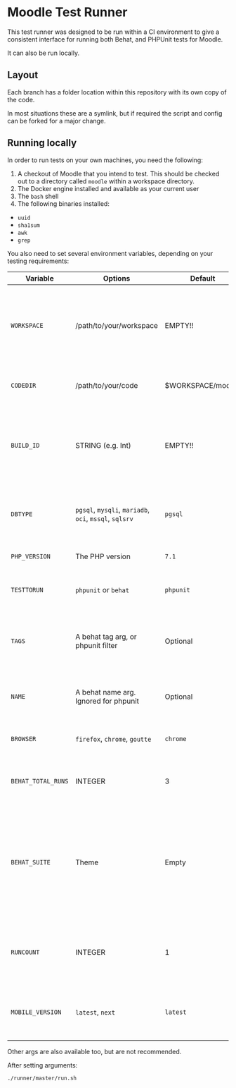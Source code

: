 # Moodle Test Runner

This test runner was designed to be run within a CI environment to give a consistent interface for running both Behat, and PHPUnit tests for Moodle.

It can also be run locally.

## Layout

Each branch has a folder location within this repository with its own copy
of the code.

In most situations these are a symlink, but if required the script and config can be forked for a major change.

## Running locally

In order to run tests on your own machines, you need the following:

1. A checkout of Moodle that you intend to test. This should be checked out to a directory called `moodle` within a workspace directory.
2. The Docker engine installed and available as your current user
3. The `bash` shell
4. The following binaries installed:
  * `uuid`
  * `sha1sum`
  * `awk`
  * `grep`

You also need to set several environment variables, depending on your testing requirements:

| Variable            | Options                                                 | Default             | Notes |
| --------            | -------                                                 | -------             | ----- |
| `WORKSPACE`         | /path/to/your/workspace                                 | EMPTY!!             | For local testing, there is a gitignore for a workspace directory in root of this repository. |
| `CODEDIR`           | /path/to/your/code                                      | $WORKSPACE/moodle   | The location of the Moodle checkout. |
| `BUILD_ID`          | STRING (e.g. Int)                                       | EMPTY!!             | Used to create a folder and store the output from your run. Recommend using an Integer. |
| `DBTYPE`            | `pgsql`, `mysqli`, `mariadb`, `oci`, `mssql`, `sqlsrv`  | `pgsql`             | The database to run. Note that `mssql` is only for PHP 5.6. |
| `PHP_VERSION`       | The PHP version                                         | `7.1`               | The PHP version to run. |
| `TESTTORUN`         | `phpunit` or `behat`                                    | `phpunit`           | Used to determine which test will be run. |
| `TAGS`              | A behat tag arg, or phpunit filter                      | Optional            | The tag argument to behat, or a valid argument to the phpunit `--filter`. |
| `NAME`              | A behat name arg. Ignored for phpunit                   | Optional            | The name argument to behat. It will be ignored for phpunit. |
| `BROWSER`           | `firefox`, `chrome`, `goutte`                           | `chrome`            | The browser to use for behat tests. |
| `BEHAT_TOTAL_RUNS`  | INTEGER                                                 | 3                   | For behat, the number of parallel runs to perform. |
| `BEHAT_SUITE`       | Theme                                                   | Empty               | The theme to test with Behat. Valid options are `default` (meaning site default), `clean` and `more` for 3.6 downwards and `classic` for 3.7 upwards. |
| `RUNCOUNT`          | INTEGER                                                 | 1                   | Used to perform tests in a loop. Use with caution and always with tags. |
| `MOBILE_VERSION`    | `latest`, `next`                                        | `latest`            | The Moodle app version to use when executing behat @app tests. |

Other args are also available too, but are not recommended.

After setting arguments:

```
./runner/master/run.sh
```
